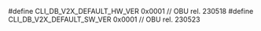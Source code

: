 
#define CLI_DB_V2X_DEFAULT_HW_VER                 0x0001 // OBU rel. 230518
#define CLI_DB_V2X_DEFAULT_SW_VER                 0x0001 // OBU rel. 230523